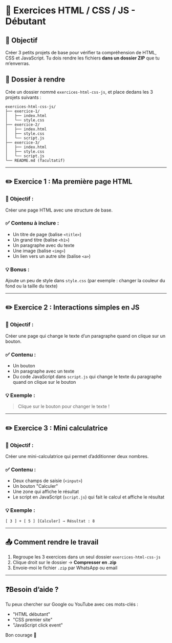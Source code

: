 # 💪 Exercices HTML / CSS / JS - Débutant

## 📆 Objectif

Créer 3 petits projets de base pour vérifier ta compréhension de HTML, CSS et JavaScript.
Tu dois rendre les fichiers **dans un dossier ZIP** que tu m’enverras.

## 📁 Dossier à rendre

Crée un dossier nommé `exercices-html-css-js`, et place dedans les 3 projets suivants :

```
exercices-html-css-js/
├── exercice-1/
│   ├── index.html
│   └── style.css
├── exercice-2/
│   ├── index.html
│   ├── style.css
│   └── script.js
├── exercice-3/
│   ├── index.html
│   ├── style.css
│   └── script.js
└── README.md (facultatif)
```

---

## ✏️ Exercice 1 : Ma première page HTML

### 🎯 Objectif :

Créer une page HTML avec une structure de base.

### ✅ Contenu à inclure :

* Un titre de page (balise `<title>`)
* Un grand titre (balise `<h1>`)
* Un paragraphe avec du texte
* Une image (balise `<img>`)
* Un lien vers un autre site (balise `<a>`)

### 💡 Bonus :

Ajoute un peu de style dans `style.css` (par exemple : changer la couleur du fond ou la taille du texte)

---

## ✏️ Exercice 2 : Interactions simples en JS

### 🎯 Objectif :

Créer une page qui change le texte d’un paragraphe quand on clique sur un bouton.

### ✅ Contenu :

* Un bouton
* Un paragraphe avec un texte
* Du code JavaScript dans `script.js` qui change le texte du paragraphe quand on clique sur le bouton

### 💡 Exemple :

> Clique sur le bouton pour changer le texte !

---

## ✏️ Exercice 3 : Mini calculatrice

### 🎯 Objectif :

Créer une mini-calculatrice qui permet d’additionner deux nombres.

### ✅ Contenu :

* Deux champs de saisie (`<input>`)
* Un bouton "Calculer"
* Une zone qui affiche le résultat
* Le script en JavaScript (`script.js`) qui fait le calcul et affiche le résultat

### 💡 Exemple :

```
[ 3 ] + [ 5 ] [Calculer] → Résultat : 8
```

---

## 📤 Comment rendre le travail

1. Regroupe les 3 exercices dans un seul dossier `exercices-html-css-js`
2. Clique droit sur le dossier → **Compresser en .zip**
3. Envoie-moi le fichier `.zip` par WhatsApp ou email

---

## ❓Besoin d’aide ?

Tu peux chercher sur Google ou YouTube avec ces mots-clés :

* "HTML débutant"
* "CSS premier site"
* "JavaScript click event"

Bon courage 💪
